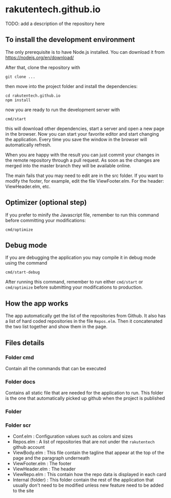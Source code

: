 # rakutentech.github.io

TODO: add a description of the repository here

## To install the development environment

The only prerequisite is to have Node.js installed. You can download it from https://nodejs.org/en/download/

After that, clone the repository with

```
git clone ...
```

then move into the project folder and install the dependencies:

```
cd rakutentech.github.io
npm install
```

now you are ready to run the development server with

```
cmd/start
```

this will download other dependencies, start a server and open a new page in the browser.
Now you can start your favorite editor and start changing the application. Every time you save the window in the browser will automatically refresh.

When you are happy with the result you can just commit your changes in the remote repository through a pull request. As soon as the changes are merged into the master branch they will be available online.

The main fails that you may need to edit are in the src folder. If you want to modify the footer, for example, edit the file ViewFooter.elm. For the header: ViewHeader.elm, etc.

## Optimizer (optional step)

If you prefer to minify the Javascript file, remember to run this command before committing your modifications:

```
cmd/optimize
```

## Debug mode

If you are debugging the application you may compile it in debug mode using the command

```
cmd/start-debug
```

After running this command, remember to run either `cmd/start` or `cmd/optimize` before submitting your modifications to production.

## How the app works

The app automatically get the list of the repositories from Github. It also has a list of hard coded repositories in the file `Repos.elm`. Then it concatenated the two list together and show them in the page.

## Files details

### Folder cmd

Contain all the commands that can be executed

### Folder docs

Contains all static file that are needed for the application to run. This folder is the one that automatically picked up github when the project is published

### Folder

### Folder scr

* Conf.elm : Configuration values such as colors and sizes
* Repos.elm : A list of repositories that are not under the `rakutentech` github account
* ViewBody.elm : This file contain the tagline that appear at the top of the page and the paragraph underneath
* ViewFooter.elm : The footer
* ViewHeader.elm : The header
* ViewRepo.elm : This contain how the repo data is displayed in each card
* Internal (folder) : This folder contain the rest of the application that usually don't need to be modified unless new feature need to be added to the site

